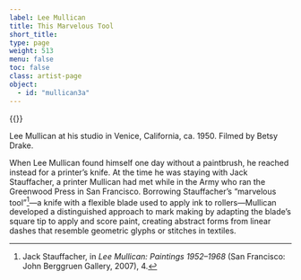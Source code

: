 ```yaml
---
label: Lee Mullican
title: This Marvelous Tool
short_title:
type: page
weight: 513
menu: false
toc: false
class: artist-page
object:
  - id: "mullican3a"
---
```

{{<q-figure id="mullican3a">}}

Lee Mullican at his studio in Venice, California, ca. 1950. Filmed by Betsy Drake.

When Lee Mullican found himself one day without a paintbrush, he reached instead for a printer’s knife. At the time he was staying with Jack Stauffacher, a printer Mullican had met while in the Army who ran the Greenwood Press in San Francisco. Borrowing Stauffacher’s “marvelous tool”[^1]—a knife with a flexible blade used to apply ink to rollers—Mullican developed a distinguished approach to mark making by adapting the blade’s square tip to apply and score paint, creating abstract forms from linear dashes that resemble geometric glyphs or stitches in textiles.

[^1]: Jack Stauffacher, in *Lee Mullican: Paintings 1952–1968* (San Francisco: John Berggruen Gallery, 2007), 4.
